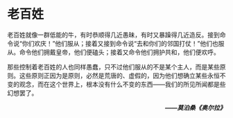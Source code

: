 # 老百姓

老百姓就像一群低能的牛，有时恭顺得几近愚昧，有时又暴躁得几近造反。接到命令说“你们欢庆！”他们服从；接着又接到命令说“去和你们的邻国打仗！”他们也服从。命令他们拥戴皇帝，他们便磕头；接着又命令他们拥护共和，他们便欢呼。

那些控制着老百姓的人也同样愚蠢，只不过他们服从的不是某个主人，而是某些原则。这些原则正因为是原则，必然是荒唐的、虚假的，因为他们想确立某些永恒不变的观念，而在这个世界上，根本没有什么不变的东西——我们的所见所闻都是些幻想罢了。

***<p align="right">——莫泊桑《奥尔拉》</p>***

<Vssue title="老百姓" /> 